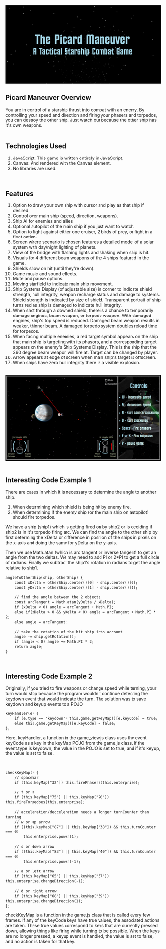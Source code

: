 <a href="https://shoemker.github.io/picard_maneuver/"><img src="./images/screenshots/Screenshot1.jpg"></a>

<h2>Picard Maneuver Overview</h2>
You are in control of a starship thrust into combat with an enemy. By controlling your speed and direction and firing your phasers and torpedos, you can destroy the other ship. Just watch out because the other ship has it's own weapons.
<br><br>
<h2>Technologies Used</h2>
<ol>
	<li>JavaScript: This game is written entirely in JavaScript.</li>
	<li>Canvas: And rendered with the Canvas element.</li>
	<li>No libraries are used.</li>
</ol>
<br>
<h2>Features</h2>
<ol>
	<li>Option to draw your own ship with cursor and play as that ship if desired.</li>
	<li>Control over main ship (speed, direction, weapons).</li>
	<li>Ship AI for enemies and allies</li>
	<li>Optional autopilot of the main ship if you just want to watch.</li>
	<li>Option to fight against either one cruiser, 2 birds of prey, or fight in a fleet action.</li>
	<li>Screen where scenario is chosen features a detailed model of a solar system with day/night lighting of planets.</li>
	<li>View of the bridge with flashing lights and shaking when ship is hit.</li>
	<li>Visuals for 4 different beam weapons of the 4 ships featured in the game.</li>
	<li>Shields show on hit (until they're down).</li>
	<li>Game music and sound effects.</li>
	<li>Mute and pause options.</li>
	<li>Moving starfield to indicate main ship movement.</li>
	<li>Ship Systems Display (of adjustable size) in corner to indicate shield strength, hull integrity, weapon recharge status and damage to systems. Shield strength is indicated by size of shield. Transparent portrait of ship turns red as ship is damaged to indicate hull integrity.</li>
	<li>When shot through a downed shield, there is a chance to temporarily damage engines, beam weapon, or torpedo weapon. With damaged engines, ship's top speed is reduced. Damaged beam weapon results in weaker, thinner beam. A damaged torpedo system doubles reload time for torpedos.</li>
	<li>When facing multiple enemies, a red target symbol appears on the ship that main ship is targeting with its phasors, and a corresponding target appears on the enemy's Ship Systems Display. This is the ship that the 360 degree beam weapon will fire at. Target can be changed by player.</li>
	<li>Arrow appears at edge of screen when main ship's target is offscreen.</li>
	<li>When ships have zero hull integrity there is a visible explosion.</li>
</ol>
<br>
<a href="https://shoemker.github.io/picard_maneuver/"><img src="./images/screenshots/pm_Screenshot.jpg"></a>
<br>
<br>
<h2>Interesting Code Example 1</h2>
<p>There are cases in which it is necessary to determine the angle to another ship. </p>
<ol>
	<li>When determining which shield is being hit by enemy fire.</li>
	<li>When determining if the enemy ship (or the main ship on autopilot) should fire torpedos.</li>
</ol>
<p>We have a ship (ship1) which is getting fired on by ship2 or is deciding if ship2 is in it's torpedo firing arc. We can find the angle to the other ship by first determing the xDelta or difference in position of the ships in pixels on the x-axis and doing the same for yDelta on the y-axis. </p>
<p>Then we use Math.atan (which is arc tangent or inverse tangent) to get an angle from the two deltas. We may need to add PI or 2*PI to get a full circle of radians. Finally we subtract the ship1's rotation in radians to get the angle relative to ship1.</p>

```
angleToOtherShip(ship, otherShip) {
	const xDelta = otherShip.center()[0] - ship.center()[0];
	const yDelta = otherShip.center()[1] - ship.center()[1];

	// find the angle between the 2 objects
	const arcTangent = Math.atan(yDelta / xDelta);
	if (xDelta < 0) angle = arcTangent + Math.PI;
	else if(xDelta > 0 && yDelta < 0) angle = arcTangent + Math.PI * 2;
	else angle = arcTangent;

	// take the rotation of the hit ship into account
	angle -= ship.getRotation();
	if (angle < 0) angle += Math.PI * 2;
	return angle;
}

```
<br>
<h2>Interesting Code Example 2</h2>
<p>Originally, if you tried to fire weapons or change speed while turning, your turn would stop because the program wouldn't
continue detecting the keydown event that would indicate the turn. The solution was to save keydown and keyup events
to a POJO</p>

```
keyHandler(e) {
	if (e.type == 'keydown') this.game.getKeyMap()[e.keyCode] = true;
	else this.game.getKeyMap()[e.keyCode] = false;	
};
```

<p>Here, keyHandler, a function in the game_view.js class uses the event keyCode as a key in the keyMap POJO from the game.js
class. If the event.type is keydown, the value in the POJO is set to true, and if it's keyup, the value is set to false.</p>
<br>

```
checkKeyMap() {
	// spacebar
	if (this.keyMap["32"]) this.firePhasers(this.enterprise); 

	// f or k
	if (this.keyMap["75"] || this.keyMap["70"]) this.fireTorpedoes(this.enterprise);

	// acceleration/decceleration needs a longer turnCounter than turning
	// w or up arrow
	if ((this.keyMap["87"] || this.keyMap["38"]) && this.turnCounter === 0)
		this.enterprise.power(1);

	// s or down arrow
	if ((this.keyMap["83"] || this.keyMap["40"]) && this.turnCounter === 0)
		this.enterprise.power(-1);
	
	// a or left arrow
	if (this.keyMap["65"] || this.keyMap["37"]) this.enterprise.changeDirection(-1);

	// d or right arrow
	if (this.keyMap["68"] || this.keyMap["39"]) this.enterprise.changeDirection(1);
};
```
<p>checkKeyMap is a function in the game.js class that is called every few frames. If any of the keyCode keys
have true values, the associated actions are taken. These true values correspond to keys that are 
currently pressed down, allowing things like firing while turning to be possible. When the keys are
no longer pressed, a keyup event is handled, the value is set to false, and no action is taken for that key. </p>